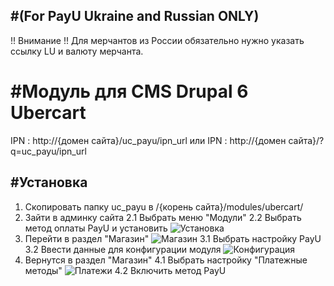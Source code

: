#(For PayU Ukraine and Russian ONLY)
------

!! Внимание !!
Для мерчантов из России обязательно нужно указать ссылку LU и валюту мерчанта.

#Модуль для CMS Drupal 6 Ubercart 
======

IPN : http://{домен сайта}/uc_payu/ipn_url
или
IPN : http://{домен сайта}/?q=uc_payu/ipn_url



#Установка
-------------
1. Скопировать папку uc_payu в /{корень сайта}/modules/ubercart/
2. Зайти в админку сайта
2.1 Выбрать меню "Модули"
2.2 Выбрать метод оплаты PayU и установить
![Установка][0]
3. Перейти в раздел "Магазин"
![Магазин][1]
3.1 Выбрать настройку PayU
3.2 Ввести данные для конфигурации модуля
![Конфигурация][2]
4. Вернутся в раздел "Магазин"
4.1 Выбрать настройку "Платежные методы"
![Платежи][3]
4.2 Включить метод PayU



[0]: https://raw.github.com/PayUUA/drupal7-uc/master/screenshot0.png
[1]: https://raw.github.com/PayUUA/drupal7-uc/master/screenshot1.png
[2]: https://raw.github.com/PayUUA/drupal7-uc/master/screenshot2.png
[3]: https://raw.github.com/PayUUA/drupal7-uc/master/screenshot3.png